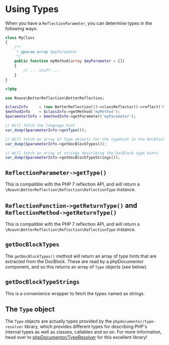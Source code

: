 # Using Types

When you have a `ReflectionParameter`, you can determine types in the following ways:

```php
class MyClass
{
    /**
     * @param array $myParameter
     */
    public function myMethod(array $myParameter = [])
    {
        // ... stuff ...
    }
}
```

```php
<?php

use Roave\BetterReflection\BetterReflection;

$classInfo     = (new BetterReflection())->classReflector()->reflect('MyClass');
$methodInfo    = $classInfo->getMethod('myMethod');
$parameterInfo = $methodInfo->getParameter('myParameter');

// Will fetch the language hint
var_dump($parameterInfo->getType());

// Will fetch an array of Type objects for the typehint in the DocBlock
var_dump($parameterInfo->getDocBlockTypes());

// Will fetch an array of strings describing the DocBlock type hints
var_dump($parameterInfo->getDocBlockTypeStrings());
```

## `ReflectionParameter->getType()`

This is compatible with the PHP 7 reflection API, and will return a `\Roave\BetterReflection\Reflection\ReflectionType` 
instance.

## `ReflectionFunction->getReturnType()` and `ReflectionMethod->getReturnType()`

This is compatible with the PHP 7 reflection API, and will return a `\Roave\BetterReflection\Reflection\ReflectionType` 
instance.

## `getDocBlockTypes`

The `getDocBlockTypes()` method will return an array of type hints that are extracted from the DocBlock. These are read 
by a phpDocumentor component, and so this returns an array of `Type` objects (see below).

## `getDocBlockTypeStrings`

This is a convenience wrapper to fetch the types named as strings.

## The `Type` object

The `Type` objects are actually types provided by the `phpdocumentor/type-resolver` library, which provides different 
types for describing PHP's internal types as well as classes, callables and so on. For more information, head over to
[phpDocumentor/TypeResolver](https://github.com/phpDocumentor/TypeResolver) for this excellent library!

